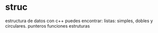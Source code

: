 # struc
estructura de datos con c++
puedes encontrar: 
listas: simples, dobles y circulares.
punteros 
funciones 
estruturas
